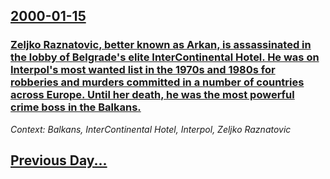## [2000-01-15](/news/2000/01/15/index.md)

### [Zeljko Raznatovic, better known as Arkan, is assassinated in the lobby of Belgrade's elite InterContinental Hotel. He was on Interpol's most wanted list in the 1970s and 1980s for robberies and murders committed in a number of countries across Europe. Until her death, he was the most powerful crime boss in the Balkans.](/news/2000/01/15/a1-2eljko-raa3-4natovia-better-known-as-arkan-is-assassinated-in-the-lobby-of-belgrade-s-elite-intercontinental-hotel-he-was-on-interpol-s-m.md)
_Context: Balkans, InterContinental Hotel, Interpol, Zeljko Raznatovic_

## [Previous Day...](/news/2000/01/14/index.md)

